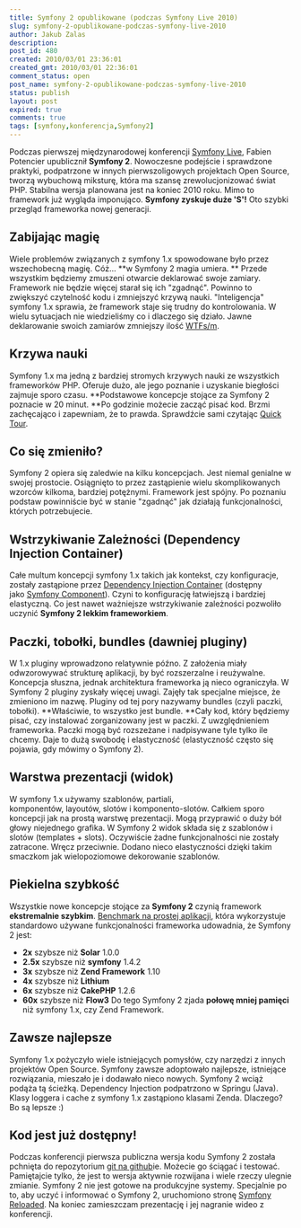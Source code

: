 ```yaml
---
title: Symfony 2 opublikowane (podczas Symfony Live 2010)
slug: symfony-2-opublikowane-podczas-symfony-live-2010
author: Jakub Zalas
description: 
post_id: 480
created: 2010/03/01 23:36:01
created_gmt: 2010/03/01 22:36:01
comment_status: open
post_name: symfony-2-opublikowane-podczas-symfony-live-2010
status: publish
layout: post
expired: true
comments: true
tags: [symfony,konferencja,Symfony2]
---
```


Podczas pierwszej międzynarodowej konferencji [Symfony Live](/symfony-live-2010), Fabien Potencier upublicznił **Symfony 2**. Nowoczesne podejście i sprawdzone praktyki, podpatrzone w innych pierwszoligowych projektach Open Source, tworzą wybuchową miksturę, która ma szansę zrewolucjonizować świat PHP. Stabilna wersja planowana jest na koniec 2010 roku. Mimo to framework już wygląda imponująco. **Symfony zyskuje duże 'S'!** Oto szybki przegląd frameworka nowej generacji.

## Zabijając magię

Wiele problemów związanych z symfony 1.x spowodowane było przez wszechobecną magię. Cóż... **w Symfony 2 magia umiera. ** Przede wszystkim będziemy zmuszeni otwarcie deklarować swoje zamiary. Framework nie będzie więcej starał się ich "zgadnąć". Powinno to zwiększyć czytelność kodu i zmniejszyć krzywą nauki. "Inteligencja" symfony 1.x sprawia, że framework staje się trudny do kontrolowania. W wielu sytuacjach nie wiedzieliśmy co i dlaczego się działo. Jawne deklarowanie swoich zamiarów zmniejszy ilość [WTFs/m](http://www.osnews.com/story/19266/WTFs_m). 

## Krzywa nauki

Symfony 1.x ma jedną z bardziej stromych krzywych nauki ze wszystkich frameworków PHP. Oferuje dużo, ale jego poznanie i uzyskanie biegłości zajmuje sporo czasu. **Podstawowe koncepcje stojące za Symfony 2 poznacie w 20 minut. **Po godzinie możecie zacząć pisać kod. Brzmi zachęcająco i zapewniam, że to prawda. Sprawdźcie sami czytając [Quick Tour](http://symfony-reloaded.org/learn). 

## Co się zmieniło?

Symfony 2 opiera się zaledwie na kilku koncepcjach. Jest niemal genialne w swojej prostocie. Osiągnięto to przez zastąpienie wielu skomplikowanych wzorców kilkoma, bardziej potężnymi. Framework jest spójny. Po poznaniu podstaw powinniście być w stanie "zgadnąć" jak działają funkcjonalności, których potrzebujecie. 

## Wstrzykiwanie Zależności (Dependency Injection Container)

Całe multum koncepcji symfony 1.x takich jak kontekst, czy konfiguracje, zostały zastąpione przez [Dependency Injection Container](http://components.symfony-project.org/dependency-injection/) (dostępny jako [Symfony Component](http://components.symfony-project.org/)). Czyni to konfigurację łatwiejszą i bardziej elastyczną. Co jest nawet ważniejsze wstrzykiwanie zależności pozwoliło uczynić **Symfony 2 lekkim frameworkiem**. 

## Paczki, tobołki, bundles (dawniej pluginy)

W 1.x pluginy wprowadzono relatywnie późno. Z założenia miały odwzorowywać strukturę aplikacji, by być rozszerzalne i reużywalne. Koncepcja słuszna, jednak architektura frameworka ją nieco ograniczyła. W Symfony 2 pluginy zyskały więcej uwagi. Zajęły tak specjalne miejsce, że zmieniono im nazwę. Pluginy od tej pory nazywamy bundles (czyli paczki, tobołki). **Właściwie, to wszystko jest bundle. **Cały kod, który będziemy pisać, czy instalować zorganizowany jest w paczki. Z uwzględnieniem frameworka. Paczki mogą być rozszeżane i nadpisywane tyle tylko ile chcemy. Daje to dużą swobodę i elastyczność (elastyczność często się pojawia, gdy mówimy o Symfony 2). 

## Warstwa prezentacji (widok)

W symfony 1.x używamy szablonów, partiali, komponentów, layoutów, slotów i komponento-slotów. Całkiem sporo koncepcji jak na prostą warstwę prezentacji. Mogą przyprawić o duży bół głowy niejednego grafika. W Symfony 2 widok składa się z szablonów i slotów (templates + slots). Oczywiście żadne funkcjonalności nie zostały zatracone. Wręcz przeciwnie. Dodano nieco elastyczności dzięki takim smaczkom jak wielopoziomowe dekorowanie szablonów. 

## Piekielna szybkość

Wszystkie nowe koncepcje stojące za **Symfony 2** czynią framework **ekstremalnie szybkim**. [Benchmark na prostej aplikacji](http://symfony-reloaded.org/fast), która wykorzystuje standardowo używane funkcjonalności frameworka udowadnia, że Symfony 2 jest: 

  * **2x** szybsze niż **Solar** 1.0.0
  * **2.5x** szybsze niż **symfony** 1.4.2
  * **3x** szybsze niż **Zend Framework** 1.10
  * **4x** szybsze niż **Lithium**
  * **6x** szybsze niż **CakePHP** 1.2.6
  * **60x** szybsze niż **Flow3**
Do tego Symfony 2 zjada **połowę mniej pamięci** niż symfony 1.x, czy Zend Framework. 

## Zawsze najlepsze

Symfony 1.x pożyczyło wiele istniejących pomysłów, czy narzędzi z innych projektów Open Source. Symfony zawsze adoptowało najlepsze, istniejące rozwiązania, mieszało je i dodawało nieco nowych. Symfony 2 wciąż podąża tą ścieżką. Dependency Injection podpatrzono w Springu (Java). Klasy loggera i cache z symfony 1.x zastąpiono klasami Zenda. Dlaczego? Bo są lepsze :) 

## Kod jest już dostępny!

Podczas konferencji pierwsza publiczna wersja kodu Symfony 2 została pchnięta do repozytorium [git na github](http://github.com/symfony/symfony)ie. Możecie go ściągać i testować. Pamiętajcie tylko, że jest to wersja aktywnie rozwijana i wiele rzeczy ulegnie zmianie. Symfony 2 nie jest gotowe na produkcyjne systemy. Specjalnie po to, aby uczyć i informować o Symfony 2, uruchomiono stronę [Symfony Reloaded](http://symfony-reloaded.org/). Na koniec zamieszczam prezentację i jej nagranie wideo z konferencji.
